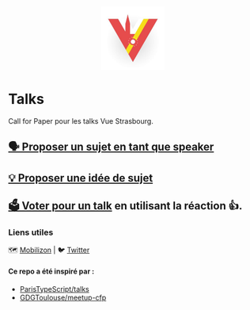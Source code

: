 <p align="center">
  <img height="128" width="128" src="./logo.jpg" alt="VueStrasbourg" />
</p>

# Talks

Call for Paper pour les talks Vue Strasbourg.

## [🗣️ Proposer un sujet en tant que speaker](https://github.com/VueStrasbourg/talks/issues/new?template=talk.md)

## [💡 Proposer une idée de sujet](https://github.com/VueStrasbourg/talks/issues/new?template=idea.md)

## [🗳️ Voter pour un talk](https://github.com/VueStrasbourg/talks/issues?q=is%3Aissue+is%3Aopen+sort%3Aupdated-desc) en utilisant la réaction 👍.


### Liens utiles

🗺️ [Mobilizon](https://mobilizon.fr/@vue_strasbourg) | 🐦 [Twitter](https://twitter.com/VueStrasbourg)

#### Ce repo a été inspiré par :

- [ParisTypeScript/talks](https://github.com/ParisTypeScript/talks)
- [GDGToulouse/meetup-cfp](https://github.com/GDGToulouse/meetup-cfp)
